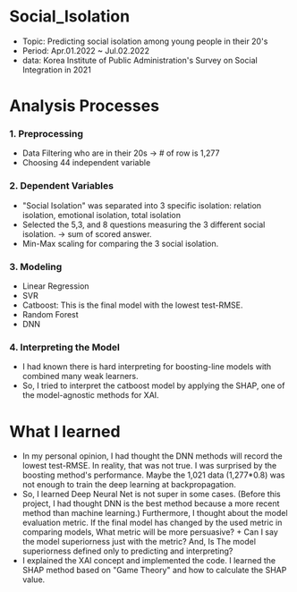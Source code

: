 # Social_Isolation

- Topic: Predicting social isolation among young people in their 20's
- Period: Apr.01.2022 ~ Jul.02.2022
- data: Korea Institute of Public Administration's Survey on Social Integration in 2021


# Analysis Processes
### 1. Preprocessing
- Data Filtering who are in their 20s  -> # of row is 1,277
- Choosing 44 independent variable

### 2. Dependent Variables
- "Social Isolation" was separated into 3 specific isolation: relation isolation, emotional isolation, total isolation
- Selected the 5,3, and 8 questions measuring the 3 different social isolation. -> sum of scored answer.
- Min-Max scaling for comparing the 3 social isolation.


### 3. Modeling
- Linear Regression
- SVR
- Catboost: This is the final model with the lowest test-RMSE.
- Random Forest
- DNN


### 4. Interpreting the Model
- I had known there is hard interpreting for boosting-line models with combined many weak learners.
- So, I tried to interpret the catboost model by applying the SHAP, one of the model-agnostic methods for XAI.


# What I learned
- In my personal opinion, I had thought the DNN methods will record the lowest test-RMSE. In reality, that was not true. I was surprised by the boosting method's performance. Maybe the 1,021 data (1,277\*0.8) was not enough to train the deep learning at backpropagation.
- So, I learned Deep Neural Net is not super in some cases. (Before this project, I had thought DNN is the best method because a more recent method than machine learning.) Furthermore, I thought about the model evaluation metric. If the final model has changed by the used metric in comparing models, What metric will be more persuasive? + Can I say the model superiorness just with the metric? And, Is The model superiorness defined only to predicting and interpreting?
- I explained the XAI concept and implemented the code. I learned the SHAP method based on "Game Theory" and how to calculate the SHAP value.



